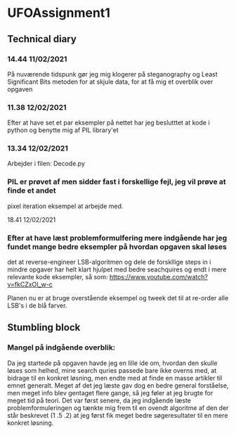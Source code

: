 # UFOAssignment1


## Technical diary
 

### 14.44 11/02/2021

På nuværende tidspunk gør jeg mig klogerer på steganography og 
Least Significant Bits metoden for at skjule data, for at få mig et overblik over opgaven




### 11.38 12/02/2021


Efter at have set et par eksempler på nettet har jeg beslutttet at kode i python 
og benytte mig af PIL library'et




### 13.34 12/02/2021

Arbejder i filen: Decode.py

### PIL er prøvet af men sidder fast i forskellige fejl, jeg vil prøve at finde et andet
 pixel iteration eksempel at arbejde med.




18.41 12/02/2021

### Efter at have læst problemformulfering mere indgående har jeg fundet mange bedre eksempler på hvordan opgaven skal løses
det at reverse-engineer LSB-algoritmen og dele de forskllige steps in i mindre opgaver har helt klart hjulpet med bedre seachquires
og endt i mere relevante kode eksempler, så som: https://www.youtube.com/watch?v=fkCZxOI_w-c

Planen nu er at bruge overstående eksempel og tweek det til at re-order alle LSB's i de blå farver.  




## Stumbling block

### Mangel på indgående overblik: 
Da jeg startede på opgaven havde jeg en lille ide om, hvordan den skulle løses som helhed,
mine search quries passede bare ikke overns med, at bidrage til en konkret løsning, men endte med at finde en masse artikler til emnet generalt.
Meget af det jeg læste gav dog en bedre general forståelse, men meget info blev gentaget flere gange, så jeg føler at jeg brugte for meget tid på teori.
Det var først senere, da jeg indgående læste problemformuleringen og tænkte mig frem til en ovendt algoritme af den der står beskrevet (1 .5 .2) at 
jeg først fik meget bedre søgeresultater til en mere konkret løsning.






